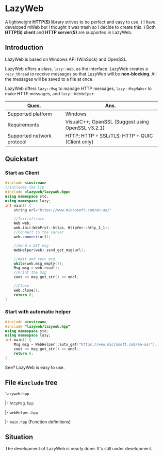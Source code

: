 # LazyWeb

A lightweight **HTTP(S)** library strives to be perfect and easy to use. ( I have developed mWeb but I thought it was trash so I decide to create this. ) Both **HTTP(S) client** and **HTTP server(S)** are supported in LazyWeb.

## Introduction

LazyWeb is based on Windows API (WinSock) and OpenSSL.

LazyWeb offers a class, `lazy::Web`, as the interface. LazyWeb creates a `recv_thread` to receive messages so that LazyWeb will be **non-blocking**. All the messages will be saved to a file at once.

LazyWeb offers `lazy::Msg` to manage HTTP messages, `lazy::MsgMaker` to make HTTP messages, and `lazy::WebHelper`. 

| Ques.                                      | Ans.                                         |
| ---------------------------------------------- | ----------------------------------------------- |
| Supported platform            | Windows                                         |
| Requirements | VisualC++; OpenSSL (Suggest using OpenSSL v3.2.1)          |
| Supported network protocol    | HTTP; HTTP + SSL/TLS; HTTP + QUIC (Client only) |

## Quickstart

### Start as Client

```cpp
#include <iostream>
//Includes the lib
#include <lazyweb/lazyweb.hpp>
using namespace std;
using namespace lazy;
int main() {
	string url="https://www.microsoft.com/en-us/"

	//Initializate
	Web web;
	web.init(WebProt::https, HttpVer::http_1_1);
	//Connect to the server
	web.connect(url);

	//Send a GET msg
	WebHelper(web).send_get_msg(url);

	//Wait and recv msg
	while(web.msg_empty());
	Msg msg = web.read();
	//Print the msg
	cout << msg.get_str() << endl;

	//Close
	web.close();
	return 0;
}
```

### Start with automatic helper

```cpp
#include <iostream>
#include "lazyweb/lazyweb.hpp"
using namespace std;
using namespace lazy;
int main() {
	Msg msg = WebHelper::auto_get("https://www.microsoft.com/en-us/");
	cout << msg.get_str() << endl;
	return 0;
}
```

See? LazyWeb is easy to use.

## File `#include` tree

`lazyweb.hpp`

|- `httpMsg.hpp`

|- `webHelper.hpp`

|- `main.hpp` (Function definitions)

## Situation

The development of LazyWeb is nearly done. It's still under development. 
